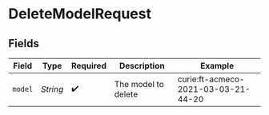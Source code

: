 # DeleteModelRequest


## Fields

| Field                               | Type                                | Required                            | Description                         | Example                             |
| ----------------------------------- | ----------------------------------- | ----------------------------------- | ----------------------------------- | ----------------------------------- |
| `model`                             | *String*                            | :heavy_check_mark:                  | The model to delete                 | curie:ft-acmeco-2021-03-03-21-44-20 |